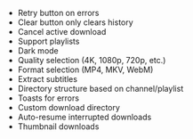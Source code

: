 - Retry button on errors
- Clear button only clears history
- Cancel active download
- Support playlists
- Dark mode
- Quality selection (4K, 1080p, 720p, etc.)
- Format selection (MP4, MKV, WebM)
- Extract subtitles
- Directory structure based on channel/playlist
- Toasts for errors
- Custom download directory
- Auto-resume interrupted downloads
- Thumbnail downloads